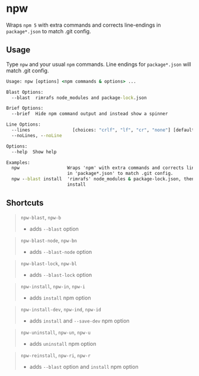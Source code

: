 npw
=====

Wraps `npm 5` with extra commands and corrects line-endings in `package*.json` to match .git config.

Usage
-----

Type `npw` and your usual `npm` commands.  Line endings for `package*.json` will match .git config.


``` bat
Usage: npw [options] <npm commands & options> ...

Blast Options:
  --blast  rimrafs node_modules and package-lock.json                  [boolean]

Brief Options:
  --brief  Hide npm command output and instead show a spinner          [boolean]

Line Options:
  --lines                [choices: "crlf", "lf", "cr", "none"] [default: "crlf"]
  --noLines, --noLine                                                  [boolean]

Options:
  --help  Show help                                                    [boolean]

Examples:
  npw                  Wraps 'npm' with extra commands and corrects line-endings
                       in 'package*.json' to match .git config.
  npw --blast install  'rimrafs' node_modules & package-lock.json, then runs npm
                       install

```

Shortcuts
---------

> `npw-blast`, `npw-b`
> - adds `--blast` option
> 

> `npw-blast-node`, `npw-bn`
> - adds `--blast-node` option
> 

> `npw-blast-lock`, `npw-bl`
> - adds `--blast-lock` option
> 

> `npw-install`, `npw-in`, `npw-i`
> - adds `install` npm option
> 

> `npw-install-dev`, `npw-ind`, `npw-id`
> - adds `install` and `--save-dev` npm option
> 

> `npw-uninstall`, `npw-un`, `npw-u`
> - adds `uninstall` npm option
> 

> `npw-reinstall`, `npw-ri`, `npw-r`
> - adds `--blast` option and `install` npm option
> 
